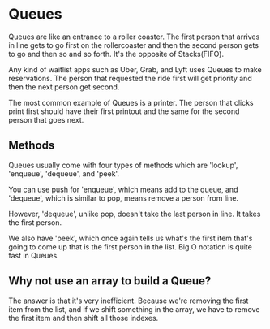 # Queues

Queues are like an entrance to a roller coaster. The first person that arrives in line gets to go first on the rollercoaster and then the second person gets to go and then so and so forth. It's the opposite of Stacks(FIFO).

Any kind of waitlist apps such as Uber, Grab, and Lyft uses Queues to make reservations. The person that requested the ride first will get priority and then the next person get second.

The most common example of Queues is a printer. The person that clicks print first should have their first printout and the same for the second person that goes next.

## Methods
Queues usually come with four types of methods which are 'lookup', 'enqueue', 'dequeue', and 'peek'.

You can use push for 'enqueue', which means add to the queue, and 'dequeue', which is similar to pop, means remove a person from line. 

However, 'dequeue', unlike pop, doesn't take the last person in line. It takes the first person.

We also have 'peek', which once again tells us what's the first item that's going to come up that is the first person in the list. Big O notation is quite fast in Queues.

## Why not use an array to build a Queue? 

The answer is that it's very inefficient. Because we're removing the first item from the list, and if we shift something in the array, we have to remove the first item and then shift all those indexes.